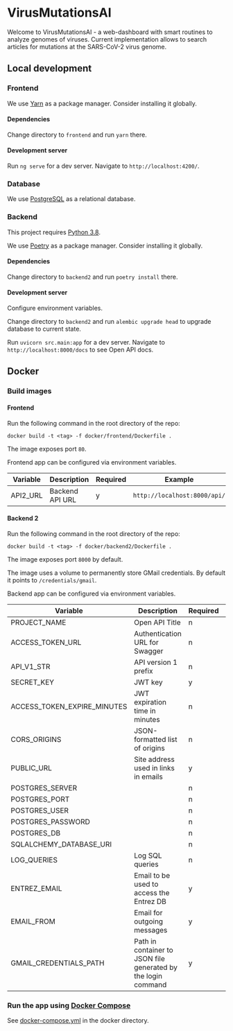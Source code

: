 # VirusMutationsAI
Welcome to VirusMutationsAI - a web-dashboard with smart routines to analyze genomes of viruses.
Current implementation allows to search articles for mutations at the SARS-CoV-2 virus genome.


## Local development

### Frontend
We use [Yarn](https://yarnpkg.com/) as a package manager. Consider installing it globally.

#### Dependencies
Change directory to `frontend` and run `yarn` there.

#### Development server
Run `ng serve` for a dev server. Navigate to `http://localhost:4200/`.

### Database
We use [PostgreSQL](https://www.postgresql.org/) as a relational database.

### Backend
This project requires [Python 3.8](https://python.org/).

We use [Poetry](https://python-poetry.org/) as a package manager. Consider installing it globally.

#### Dependencies
Change directory to `backend2` and run `poetry install` there.

#### Development server
Configure environment variables.

Change directory to `backend2` and run `alembic upgrade head` to upgrade database to current state.

Run `uvicorn src.main:app` for a dev server.
Navigate to `http://localhost:8000/docs` to see Open API docs.


## Docker

### Build images

#### Frontend
Run the following command in the root directory of the repo:

`docker build -t <tag> -f docker/frontend/Dockerfile .`

The image exposes port `80`.

Frontend app can be configured via environment variables.

| Variable | Description | Required | Example |
| -------  | ----------- | -------- | ------- |
| API2_URL | Backend API URL | y | `http://localhost:8000/api/` |

#### Backend 2
Run the following command in the root directory of the repo:

`docker build -t <tag> -f docker/backend2/Dockerfile .`

The image exposes port `8000` by default.

The image uses a volume to permanently store GMail credentials.
By default it points to `/credentials/gmail`. 

Backend app can be configured via environment variables.

| Variable | Description | Required | Example |
| -------  | ----------- | -------- | ------- |
| PROJECT_NAME | Open API Title | n | `Virus Mutations AI API` |
| ACCESS_TOKEN_URL | Authentication URL for Swagger | n | `http://localhost:3000/api/login` |
| API_V1_STR | API version 1 prefix | n | `/api/v1` |
| SECRET_KEY | JWT key | y | `VerySecretString` |
| ACCESS_TOKEN_EXPIRE_MINUTES | JWT expiration time in minutes | n | `1440` |
| CORS_ORIGINS | JSON-formatted list of origins | n | `["http://localhost:4200", "http://127.0.0.1:4200"]` |
| PUBLIC_URL | Site address used in links in emails  | y | `http://localhost` |
| POSTGRES_SERVER | | n | `172.17.0.1` |
| POSTGRES_PORT | | n | `5432` |
| POSTGRES_USER | | n | `username` |
| POSTGRES_PASSWORD | | n | `password` |
| POSTGRES_DB | | n | `covid` |
| SQLALCHEMY_DATABASE_URI | | n | `postgres://username:password@server/db` |
| LOG_QUERIES | Log SQL queries | n | `False` |
| ENTREZ_EMAIL | Email to be used to access the Entrez DB | y | `mail@example.com` |
| EMAIL_FROM | Email for outgoing messages  | y | `mail@example.com` |
| GMAIL_CREDENTIALS_PATH | Path in container to JSON file generated by the login command | y | `/path/to/gmail-credentials.json` |

### Run the app using [Docker Compose](https://docs.docker.com/compose/)
See [docker-compose.yml](docker/docker-compose.yml) in the docker directory.
